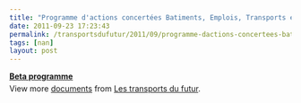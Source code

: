 ```yaml
---
title: "Programme d'actions concertées Batiments, Emplois, Transports et Alimentation pour aller vers le Facteur 4"
date: 2011-09-23 17:23:43
permalink: /transportsdufutur/2011/09/programme-dactions-concertees-batiments-emplois-transports-et-alimentation-pour-aller-vers-le-facteu.html
tags: [nan]
layout: post
---
```


<div style="width:477px" id="__ss_9393479"><strong style="margin:12px 0 4px"><a href="http://www.slideshare.net/transportsdufutur/beta-programme" title="Beta programme">Beta programme</a></strong><div style="padding:5px 0 12px">View more <a href="http://www.slideshare.net/">documents</a> from <a href="http://www.slideshare.net/transportsdufutur">Les transports du futur</a>.</div></div>

